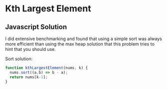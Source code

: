 # Kth Largest Element

## Javascript Solution

I did extensive benchmarking and found that using a simple sort was always more
efficient than using the max heap solution that this problem tries to hint that
you should use.  

Sort solution:

```javascript
function kthLargestElement(nums, k) {
  nums.sort((a,b) => b - a);
  return nums[k-1];
}
```
